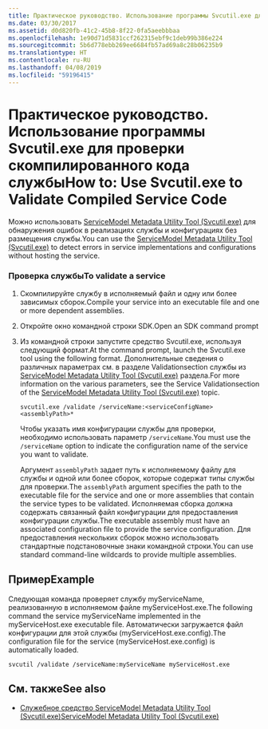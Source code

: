 ```yaml
---
title: Практическое руководство. Использование программы Svcutil.exe для проверки скомпилированного кода службы
ms.date: 03/30/2017
ms.assetid: d0d820fb-41c2-45b8-8f22-0fa5aeebbbaa
ms.openlocfilehash: 1e90d71d5831ccf262315ebf9c1deb99b386e224
ms.sourcegitcommit: 5b6d778ebb269ee6684fb57ad69a8c28b06235b9
ms.translationtype: HT
ms.contentlocale: ru-RU
ms.lasthandoff: 04/08/2019
ms.locfileid: "59196415"
---
```

# <a name="how-to-use-svcutilexe-to-validate-compiled-service-code"></a><span data-ttu-id="02169-102">Практическое руководство. Использование программы Svcutil.exe для проверки скомпилированного кода службы</span><span class="sxs-lookup"><span data-stu-id="02169-102">How to: Use Svcutil.exe to Validate Compiled Service Code</span></span>
<span data-ttu-id="02169-103">Можно использовать [ServiceModel Metadata Utility Tool (Svcutil.exe)](../../../../docs/framework/wcf/servicemodel-metadata-utility-tool-svcutil-exe.md) для обнаружения ошибок в реализациях службы и конфигурациях без размещения службы.</span><span class="sxs-lookup"><span data-stu-id="02169-103">You can use the [ServiceModel Metadata Utility Tool (Svcutil.exe)](../../../../docs/framework/wcf/servicemodel-metadata-utility-tool-svcutil-exe.md) to detect errors in service implementations and configurations without hosting the service.</span></span>  
  
### <a name="to-validate-a-service"></a><span data-ttu-id="02169-104">Проверка службы</span><span class="sxs-lookup"><span data-stu-id="02169-104">To validate a service</span></span>  
  
1.  <span data-ttu-id="02169-105">Скомпилируйте службу в исполняемый файл и одну или более зависимых сборок.</span><span class="sxs-lookup"><span data-stu-id="02169-105">Compile your service into an executable file and one or more dependent assemblies.</span></span>  
  
2.  <span data-ttu-id="02169-106">Откройте окно командной строки SDK.</span><span class="sxs-lookup"><span data-stu-id="02169-106">Open an SDK command prompt</span></span>  
  
3.  <span data-ttu-id="02169-107">Из командной строки запустите средство Svcutil.exe, используя следующий формат.</span><span class="sxs-lookup"><span data-stu-id="02169-107">At the command prompt, launch the Svcutil.exe tool using the following format.</span></span> <span data-ttu-id="02169-108">Дополнительные сведения о различных параметрах см. в разделе Validationsection службы из [ServiceModel Metadata Utility Tool (Svcutil.exe)](../../../../docs/framework/wcf/servicemodel-metadata-utility-tool-svcutil-exe.md) раздела.</span><span class="sxs-lookup"><span data-stu-id="02169-108">For more information on the various parameters, see the Service Validationsection of the [ServiceModel Metadata Utility Tool (Svcutil.exe)](../../../../docs/framework/wcf/servicemodel-metadata-utility-tool-svcutil-exe.md) topic.</span></span>  
  
    ```  
    svcutil.exe /validate /serviceName:<serviceConfigName>  <assemblyPath>*  
    ```  
  
     <span data-ttu-id="02169-109">Чтобы указать имя конфигурации службы для проверки, необходимо использовать параметр `/serviceName`.</span><span class="sxs-lookup"><span data-stu-id="02169-109">You must use the `/serviceName` option to indicate the configuration name of the service you want to validate.</span></span>  
  
     <span data-ttu-id="02169-110">Аргумент `assemblyPath` задает путь к исполняемому файлу для службы и одной или более сборок, которые содержат типы службы для проверки.</span><span class="sxs-lookup"><span data-stu-id="02169-110">The `assemblyPath` argument specifies the path to the executable file for the service and one or more assemblies that contain the service types to be validated.</span></span> <span data-ttu-id="02169-111">Исполняемая сборка должна содержать связанный файл конфигурации для предоставления конфигурации службы.</span><span class="sxs-lookup"><span data-stu-id="02169-111">The executable assembly must have an associated configuration file to provide the service configuration.</span></span> <span data-ttu-id="02169-112">Для предоставления нескольких сборок можно использовать стандартные подстановочные знаки командной строки.</span><span class="sxs-lookup"><span data-stu-id="02169-112">You can use standard command-line wildcards to provide multiple assemblies.</span></span>  
  
## <a name="example"></a><span data-ttu-id="02169-113">Пример</span><span class="sxs-lookup"><span data-stu-id="02169-113">Example</span></span>  
 <span data-ttu-id="02169-114">Следующая команда проверяет службу myServiceName, реализованную в исполняемом файле myServiceHost.exe.</span><span class="sxs-lookup"><span data-stu-id="02169-114">The following command the service myServiceName implemented in the myServiceHost.exe executable file.</span></span>  <span data-ttu-id="02169-115">Автоматически загружается файл конфигурации для этой службы (myServiceHost.exe.config).</span><span class="sxs-lookup"><span data-stu-id="02169-115">The configuration file for the service (myServiceHost.exe.config) is automatically loaded.</span></span>  
  
```  
svcutil /validate /serviceName:myServiceName myServiceHost.exe  
```  
  
## <a name="see-also"></a><span data-ttu-id="02169-116">См. также</span><span class="sxs-lookup"><span data-stu-id="02169-116">See also</span></span>

- [<span data-ttu-id="02169-117">Служебное средство ServiceModel Metadata Utility Tool (Svcutil.exe)</span><span class="sxs-lookup"><span data-stu-id="02169-117">ServiceModel Metadata Utility Tool (Svcutil.exe)</span></span>](../../../../docs/framework/wcf/servicemodel-metadata-utility-tool-svcutil-exe.md)
